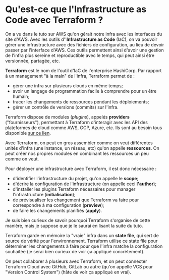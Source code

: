 # Qu'est-ce que l'Infrastructure as Code avec Terraform ?

On a vu dans le tuto sur AWS qu'on gérait notre infra avec les interfaces du site d'AWS.
Avec les outils d''**Infrastructure as Code** (IaC), on va pouvoir gérer une infrastructure avec des fichiers de configuration, au lieu de devoir passer par l'interface d'AWS. Ces outils permettent ainsi d'avoir une gestion de l'infra plus sereine et reproductible avec le temps, qui peut ainsi être versionnée, partagée, etc.

**Terraform** est le nom de l'outil d'IaC de l'enterprise HashiCorp. Par rapport à un management "à la main" de l'infra, Terraform permet de :

- gérer une infra sur plusieurs clouds en même temps;
- avoir un langage de programmation facile à comprendre pour un être humain;
- tracer les changements de ressources pendant les déploiements;
- gérer un contrôle de versions (commits) sur l'infra.

Terraform dispose de modules (_plugins_), appelés **providers** ("fournisseurs"), permettant à Terraform d'interagir avec les API des plateformes de cloud comme AWS, GCP, Azure, etc. Ils sont au besoin tous disponible [sur ce lien](https://registry.terraform.io/browse/providers).

Avec Terraform, on peut en gros assembler comme on veut différentes unités d'infra (une instance, un réseau, etc) qu'on appelle **ressources**. On peut créer nos propres modules en combinant les ressources un peu comme on veut.

Pour déployer une infrastructure avec Terraform, il est donc nécessaire :

- d'identifier l'infrastructure du projet, qu'on appelle le **scope**;
- d'écrire la configuration de l'infrastructure (on appelle ceci **l'author**);
- d'installer les plugins Terraform nécessaires pour manager l'infrastructure (**initialisation**);
- de prévisualiser les changement que Terraform va faire pour correspondre à ma configuration (**preview**);
- de faire les changements planifiés (**apply**).

Je suis bien curieux de savoir pourquoi Terraform s'organise de cette manière, mais je suppose que je le saurai en lisant la suite du tuto.

Terraform garde en mémoire la "vraie" infra dans un **state file**, qui sert de source de vérité pour l'environnement. Terraform utilise ce state file pour déterminer les changements à faire pour que l'infra matche la configuration souhaitée (je serai bien curieux de voir ça appliqué concrètement).

On peut collaborer à plusieurs avec Terraform, et on peut connecter Terraform Cloud avec GitHub, GitLab ou autre (qu'on appelle VCS pour "Version Control System") (hâte de voir ça appliqué en vrai).